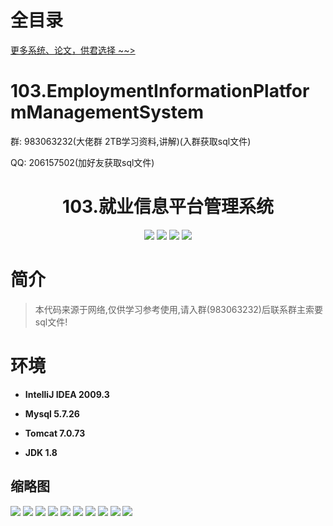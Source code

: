 # 全目录

[更多系统、论文，供君选择 ~~>](https://www.yuque.com/wisebit/blog)

# 103.EmploymentInformationPlatformManagementSystem

<p>群: 983063232(大佬群 2TB学习资料,讲解)(入群获取sql文件)</p>
<p>QQ: 206157502(加好友获取sql文件)</p>

<p><h1 align="center">103.就业信息平台管理系统</h1></p>


<p align="center">
	<img src="https://img.shields.io/badge/jdk-1.8-orange.svg"/>
    <img src="https://img.shields.io/badge/spring-5.x-lightgrey.svg"/>
    <img src="https://img.shields.io/badge/springmvc-3.x-blue.svg"/>
    <img src="https://img.shields.io/badge/mybatis-3.x-yellow.svg"/>
</p>

# 简介


> 本代码来源于网络,仅供学习参考使用,请入群(983063232)后联系群主索要sql文件!



# 环境

- <b>IntelliJ IDEA 2009.3</b>

- <b>Mysql 5.7.26</b>

- <b>Tomcat 7.0.73</b>

- <b>JDK 1.8</b>




## 缩略图

![](https://bitwise.oss-cn-heyuan.aliyuncs.com/2024/9/10/66b6b9b8-977d-45dc-8896-ecf02042a4f5.png)
![](https://bitwise.oss-cn-heyuan.aliyuncs.com/2024/9/10/6ccb4bf8-3c75-40bb-a752-a5cecc52271b.png)
![](https://bitwise.oss-cn-heyuan.aliyuncs.com/2024/9/10/693c921f-1fd3-4ad6-aa8c-900d56f6a569.png)
![](https://bitwise.oss-cn-heyuan.aliyuncs.com/2024/9/10/2c23064f-c5f0-4945-ad08-1779cde0ff25.png)
![](https://bitwise.oss-cn-heyuan.aliyuncs.com/2024/9/10/2e0cc3a3-0427-416a-a459-f89741901856.png)
![](https://bitwise.oss-cn-heyuan.aliyuncs.com/2024/9/10/8f253e81-1194-42d2-b8cd-4fd452dc5322.png)
![](https://bitwise.oss-cn-heyuan.aliyuncs.com/2024/9/10/67d9956b-c67f-4c3e-a11e-124730551d97.png)
![](https://bitwise.oss-cn-heyuan.aliyuncs.com/2024/9/10/26ef1a03-6b81-4ed8-bb26-6858c2a7b558.png)
![](https://bitwise.oss-cn-heyuan.aliyuncs.com/2024/9/10/43e35423-ea8d-46a2-b373-6e12f5350cc9.png)
![](https://bitwise.oss-cn-heyuan.aliyuncs.com/2024/9/10/b3ebab0c-d6a7-452b-be3d-9509bd79e534.png)



